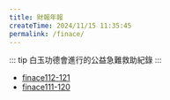 ```yaml
---
title: 財報年報
createTime: 2024/11/15 11:35:45
permalink: /finace/
---
```


::: tip
白玉功德會進行的公益急難救助紀錄
:::

- [finace112-121](./finace112-121.md)
- [finace111-120](./finace111-120.md)